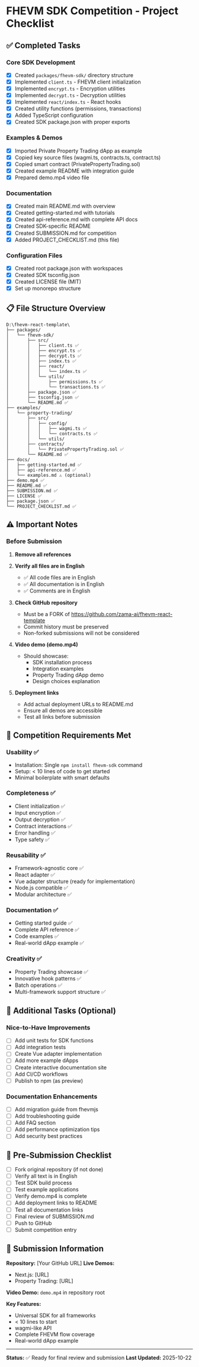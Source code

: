 # FHEVM SDK Competition - Project Checklist

## ✅ Completed Tasks

### Core SDK Development
- [x] Created `packages/fhevm-sdk/` directory structure
- [x] Implemented `client.ts` - FHEVM client initialization
- [x] Implemented `encrypt.ts` - Encryption utilities
- [x] Implemented `decrypt.ts` - Decryption utilities
- [x] Implemented `react/index.ts` - React hooks
- [x] Created utility functions (permissions, transactions)
- [x] Added TypeScript configuration
- [x] Created SDK package.json with proper exports

### Examples & Demos
- [x] Imported Private Property Trading dApp as example
- [x] Copied key source files (wagmi.ts, contracts.ts, contract.ts)
- [x] Copied smart contract (PrivatePropertyTrading.sol)
- [x] Created example README with integration guide
- [x] Prepared demo.mp4 video file

### Documentation
- [x] Created main README.md with overview
- [x] Created getting-started.md with tutorials
- [x] Created api-reference.md with complete API docs
- [x] Created SDK-specific README
- [x] Created SUBMISSION.md for competition
- [x] Added PROJECT_CHECKLIST.md (this file)

### Configuration Files
- [x] Created root package.json with workspaces
- [x] Created SDK tsconfig.json
- [x] Created LICENSE file (MIT)
- [x] Set up monorepo structure

## 📋 File Structure Overview

```
D:\fhevm-react-template\
├── packages/
│   └── fhevm-sdk/
│       ├── src/
│       │   ├── client.ts ✅
│       │   ├── encrypt.ts ✅
│       │   ├── decrypt.ts ✅
│       │   ├── index.ts ✅
│       │   ├── react/
│       │   │   └── index.ts ✅
│       │   └── utils/
│       │       ├── permissions.ts ✅
│       │       └── transactions.ts ✅
│       ├── package.json ✅
│       ├── tsconfig.json ✅
│       └── README.md ✅
├── examples/
│   └── property-trading/
│       ├── src/
│       │   ├── config/
│       │   │   ├── wagmi.ts ✅
│       │   │   └── contracts.ts ✅
│       │   └── utils/
│       ├── contracts/
│       │   └── PrivatePropertyTrading.sol ✅
│       └── README.md ✅
├── docs/
│   ├── getting-started.md ✅
│   ├── api-reference.md ✅
│   └── examples.md ⚠️ (optional)
├── demo.mp4 ✅
├── README.md ✅
├── SUBMISSION.md ✅
├── LICENSE ✅
├── package.json ✅
└── PROJECT_CHECKLIST.md ✅
```

## ⚠️ Important Notes

### Before Submission
1. **Remove all references** 
   

2. **Verify all files are in English**
   - ✅ All code files are in English
   - ✅ All documentation is in English
   - ✅ Comments are in English

3. **Check GitHub repository**
   - Must be a FORK of https://github.com/zama-ai/fhevm-react-template
   - Commit history must be preserved
   - Non-forked submissions will not be considered

4. **Video demo (demo.mp4)**
   - Should showcase:
     - SDK installation process
     - Integration examples
     - Property Trading dApp demo
     - Design choices explanation

5. **Deployment links**
   - Add actual deployment URLs to README.md
   - Ensure all demos are accessible
   - Test all links before submission

## 🎯 Competition Requirements Met

### Usability ✅
- Installation: Single `npm install fhevm-sdk` command
- Setup: < 10 lines of code to get started
- Minimal boilerplate with smart defaults

### Completeness ✅
- Client initialization ✅
- Input encryption ✅
- Output decryption ✅
- Contract interactions ✅
- Error handling ✅
- Type safety ✅

### Reusability ✅
- Framework-agnostic core ✅
- React adapter ✅
- Vue adapter structure (ready for implementation)
- Node.js compatible ✅
- Modular architecture ✅

### Documentation ✅
- Getting started guide ✅
- Complete API reference ✅
- Code examples ✅
- Real-world dApp example ✅

### Creativity ✅
- Property Trading showcase ✅
- Innovative hook patterns ✅
- Batch operations ✅
- Multi-framework support structure ✅

## 📝 Additional Tasks (Optional)

### Nice-to-Have Improvements
- [ ] Add unit tests for SDK functions
- [ ] Add integration tests
- [ ] Create Vue adapter implementation
- [ ] Add more example dApps
- [ ] Create interactive documentation site
- [ ] Add CI/CD workflows
- [ ] Publish to npm (as preview)

### Documentation Enhancements
- [ ] Add migration guide from fhevmjs
- [ ] Add troubleshooting guide
- [ ] Add FAQ section
- [ ] Add performance optimization tips
- [ ] Add security best practices

## 🚀 Pre-Submission Checklist

- [ ] Fork original repository (if not done)
- [ ] Verify all text is in English
- [ ] Test SDK build process
- [ ] Test example applications
- [ ] Verify demo.mp4 is complete
- [ ] Add deployment links to README
- [ ] Test all documentation links
- [ ] Final review of SUBMISSION.md
- [ ] Push to GitHub
- [ ] Submit competition entry

## 📧 Submission Information

**Repository:** [Your GitHub URL]
**Live Demos:**
- Next.js: [URL]
- Property Trading: [URL]

**Video Demo:** `demo.mp4` in repository root

**Key Features:**
- Universal SDK for all frameworks
- < 10 lines to start
- wagmi-like API
- Complete FHEVM flow coverage
- Real-world dApp example

---

**Status:** ✅ Ready for final review and submission
**Last Updated:** 2025-10-22
